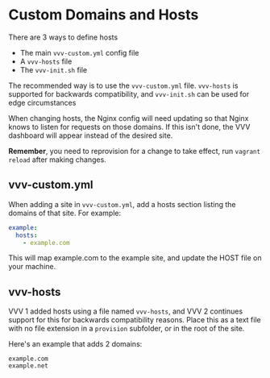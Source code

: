 # Custom Domains and Hosts

There are 3 ways to define hosts

 - The main `vvv-custom.yml` config file
 - A `vvv-hosts` file
 - The `vvv-init.sh` file

The recommended way is to use the `vvv-custom.yml` file. `vvv-hosts` is supported for backwards compatibility, and `vvv-init.sh` can be used for edge circumstances

When changing hosts, the Nginx config will need updating so that Nginx knows to listen for requests on those domains. If this isn't done, the VVV dashboard will appear instead of the desired site.

**Remember**, you need to reprovision for a change to take effect, run `vagrant reload` after making changes.

## vvv-custom.yml

When adding a site in `vvv-custom.yml`, add a hosts section listing the domains of that site. For example:

```YAML
example:
  hosts:
    - example.com
```

This will map example.com to the example site, and update the HOST file on your machine.

## vvv-hosts

VVV 1 added hosts using a file named `vvv-hosts`, and VVV 2 continues support for this for backwards compatibility reasons. Place this as a text file with no file extension in a `provision` subfolder, or in the root of the site.

Here's an example that adds 2 domains:

```
example.com
example.net
```

